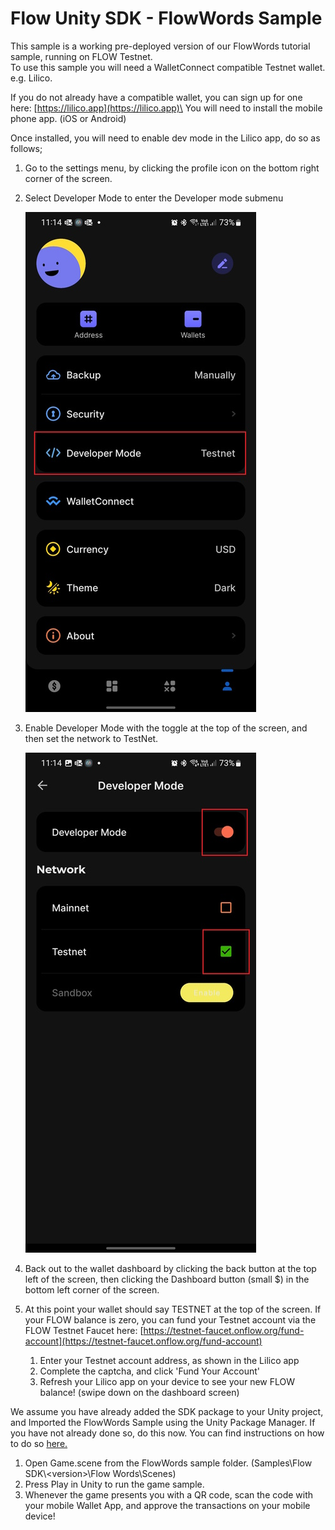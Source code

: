 # Flow Unity SDK - FlowWords Sample

This sample is a working pre-deployed version of our FlowWords tutorial sample, running on FLOW Testnet.\
To use this sample you will need a WalletConnect compatible Testnet wallet. e.g. Lilico.

If you do not already have a compatible wallet, you can sign up for one here: [https://lilico.app](https://lilico.app)\
You will need to install the mobile phone app. (iOS or Android)

Once installed, you will need to enable dev mode in the Lilico app, do so as follows;
1. Go to the settings menu, by clicking the profile icon on the bottom right corner of the screen.
2. Select Developer Mode to enter the Developer mode submenu

    ![Lilico Settings](../media/Lilico_Settings.jpg)

3. Enable Developer Mode with the toggle at the top of the screen, and then set the network to TestNet.

    ![Lilico Enable Devmode](../media/Lilico_TestnetEnable.jpg)

4. Back out to the wallet dashboard by clicking the back button at the top left of the screen, then clicking the Dashboard button (small $) in the bottom left corner of the screen.
5. At this point your wallet should say TESTNET at the top of the screen. If your FLOW balance is zero, you can fund your Testnet account via the FLOW Testnet Faucet here: [https://testnet-faucet.onflow.org/fund-account](https://testnet-faucet.onflow.org/fund-account)
    1. Enter your Testnet account address, as shown in the Lilico app
    2. Complete the captcha, and click 'Fund Your Account'
    3. Refresh your Lilico app on your device to see your new FLOW balance! (swipe down on the dashboard screen)

We assume you have already added the SDK package to your Unity project, and Imported the FlowWords Sample using the Unity Package Manager.
If you have not already done so, do this now. You can find instructions on how to do so [here.](../index.md#adding-the-flow-sdk)

1. Open Game.scene from the FlowWords sample folder. (Samples\Flow SDK\\&lt;version&gt;\Flow Words\Scenes)
2. Press Play in Unity to run the game sample.
3. Whenever the game presents you with a QR code, scan the code with your mobile Wallet App, and approve the transactions on your mobile device!